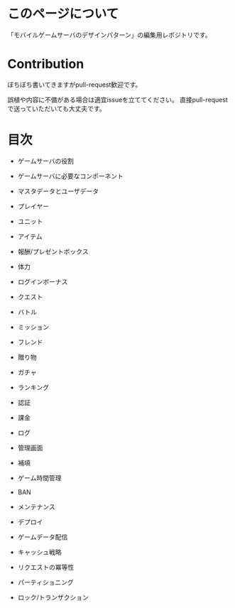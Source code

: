 # このページについて
「モバイルゲームサーバのデザインパターン」の編集用レポジトリです。

# Contribution
ぼちぼち書いてきますがpull-request歓迎です。

誤植や内容に不備がある場合は適宜issueを立ててください。
直接pull-requestで送っていただいても大丈夫です。

# 目次
- ゲームサーバの役割
- ゲームサーバに必要なコンポーネント
- マスタデータとユーザデータ

- プレイヤー
- ユニット
- アイテム
- 報酬/プレゼントボックス
- 体力
- ログインボーナス
- クエスト
- バトル
- ミッション
- フレンド
- 贈り物
- ガチャ
- ランキング

- 認証
- 課金
- ログ

- 管理画面
- 補填
- ゲーム時間管理
- BAN
- メンテナンス
- デプロイ
- ゲームデータ配信

- キャッシュ戦略
- リクエストの冪等性
- パーティショニング
- ロック/トランザクション


